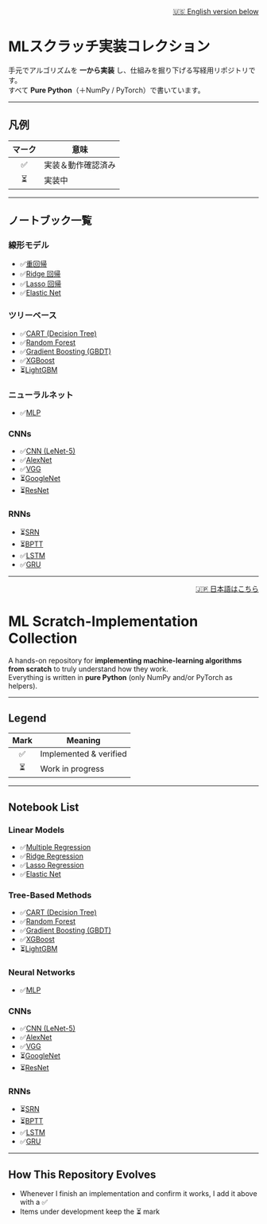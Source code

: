 <!-- ===================================================== -->
<!-- 🇯🇵 Japanese                                            -->
<!-- ===================================================== -->

<p align="right">
  <a href="#-english">🇺🇸 English version below</a>
</p>

# MLスクラッチ実装コレクション

手元でアルゴリズムを **一から実装** し、仕組みを掘り下げる写経用リポジトリです。  
すべて **Pure Python**（＋NumPy / PyTorch）で書いています。

---

## 凡例

| マーク | 意味 |
| :----: | ---- |
| ✅ | 実装＆動作確認済み |
| ⏳ | 実装中 |

---

## ノートブック一覧

### 線形モデル
- ✅[重回帰](notebooks/Linear_Regression/01_multiple_regression.ipynb)  
- ✅[Ridge 回帰](notebooks/Linear_Regression/02_ridge.ipynb)  
- ✅[Lasso 回帰](notebooks/Linear_Regression/03_lasso.ipynb)  
- ✅[Elastic Net](notebooks/Linear_Regression/04_elastic_net.ipynb)  

### ツリーベース
- ✅[CART (Decision Tree)](notebooks/Tree/01_CART.ipynb)  
- ✅[Random Forest](notebooks/Tree/02_random_forest.ipynb)  
- ✅[Gradient Boosting (GBDT)](notebooks/Tree/03_gbdt.ipynb)  
- ✅[XGBoost](notebooks/Tree/04_xgboost.ipynb)  
- ⏳[LightGBM](notebooks/Tree/05_lightgbm.ipynb)  

### ニューラルネット
- ✅[MLP](notebooks/mlp+CNN/01_mlp.ipynb)  

### CNNs
- ✅[CNN (LeNet-5)](notebooks/mlp+CNN/02_CNN_lenet5.ipynb)  
- ✅[AlexNet](notebooks/mlp+CNN/03_AlexNet.ipynb)  
- ✅[VGG](notebooks/mlp+CNN/04_VGG.ipynb)  
- ⏳[GoogleNet](notebooks/mlp+CNN/05_GoogleNet.ipynb)  
- ⏳[ResNet](notebooks/mlp+CNN/06_ResNet.ipynb)  

### RNNs
- ⏳[SRN](notebooks/NLP/01_SRN.ipynb)  
- ⏳[BPTT](notebooks/NLP/02_BPTT.ipynb)  
- ✅[LSTM](notebooks/NLP/03_LSTM.ipynb)  
- ✅[GRU](notebooks/NLP/04_GRU.ipynb)  




---

<!-- ===================================================== -->
<!-- 🇺🇸 English                                            -->
<!-- ===================================================== -->

<a id="-english"></a>
<p align="right">
  <a href="#mlスクラッチ実装コレクション">🇯🇵 日本語はこちら</a>
</p>

# ML Scratch-Implementation Collection

A hands-on repository for **implementing machine-learning algorithms from scratch** to truly understand how they work.  
Everything is written in **pure Python** (only NumPy and/or PyTorch as helpers).

---

## Legend

| Mark | Meaning |
| :--: | ------- |
| ✅ | Implemented & verified |
| ⏳ | Work in progress |

---

## Notebook List

### Linear Models
- ✅[Multiple Regression](notebooks/Linear_Regression/01_multiple_regression.ipynb)  
- ✅[Ridge Regression](notebooks/Linear_Regression/02_ridge.ipynb)  
- ✅[Lasso Regression](notebooks/Linear_Regression/03_lasso.ipynb)  
- ✅[Elastic Net](notebooks/Linear_Regression/04_elastic_net.ipynb)  

### Tree-Based Methods
- ✅[CART (Decision Tree)](notebooks/Tree/01_CART.ipynb)  
- ✅[Random Forest](notebooks/Tree/02_random_forest.ipynb)  
- ✅[Gradient Boosting (GBDT)](notebooks/Tree/03_gbdt.ipynb)  
- ✅[XGBoost](notebooks/Tree/04_xgboost.ipynb)  
- ⏳[LightGBM](notebooks/Tree/05_lightgbm.ipynb)  

### Neural Networks
- ✅[MLP](notebooks/mlp+CNN/01_mlp.ipynb)  

### CNNs
- ✅[CNN (LeNet-5)](notebooks/mlp+CNN/02_CNN_lenet5.ipynb)  
- ✅[AlexNet](notebooks/mlp+CNN/03_AlexNet.ipynb)  
- ✅[VGG](notebooks/mlp+CNN/04_VGG.ipynb)  
- ⏳[GoogleNet](notebooks/mlp+CNN/05_GoogleNet.ipynb)  
- ⏳[ResNet](notebooks/mlp+CNN/06_ResNet.ipynb)  

### RNNs
- ⏳[SRN](notebooks/NLP/01_SRN.ipynb)  
- ⏳[BPTT](notebooks/NLP/02_BPTT.ipynb)  
- ✅[LSTM](notebooks/NLP/03_LSTM.ipynb)  
- ✅[GRU](notebooks/NLP/04_GRU.ipynb)  



---

## How This Repository Evolves

- Whenever I finish an implementation and confirm it works, I add it above with a ✅  
- Items under development keep the ⏳ mark  
